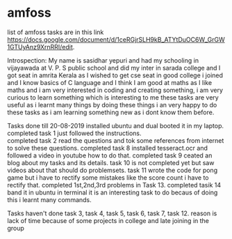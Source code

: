 # amfoss
list of amfoss tasks are in this link https://docs.google.com/document/d/1ceRGjrSLH9kB_ATYtDuOC6W_GrGW1GTUyAnz9XrnRRI/edit.

Introspection:
My name is sasidhar yepuri and had my schooling in vijayawada at V. P. S public school and did my inter in sarada college and I got seat in amrita Kerala as I wished to get cse seat in good college i joined and I know basics of C language and I think I am good at maths as I like maths and i am very interested in coding and creating something, i am very curious to learn something which is interesting to me these tasks are very useful as i learnt many things by doing these things i an very happy to do these tasks as i am learning something new as i dont know them before. 



Tasks done till 20-08-2019
installed ubuntu and dual booted it in my laptop.
completed task 1 just followed the instructions.   
completed task 2 read the questions and tok some references from internet to solve these questions.
completed task 8 installed tesseract.ocr and followed a video in youtube how to do that.
completed task 9 ceated an blog about my tasks and its details.
task 10 is not completed yet but saw videos about that should do problemsets.
task 11 wrote the code for pong game but i have to rectify some mistakes like the score count i have to rectify that.
completed 1st,2nd,3rd problems in Task 13.
completed tasik 14 band it in ubuntu in terminal it is an interesting task to do becaus of doing this i learnt many commands.

Tasks haven't done
task 3,
task 4,
task 5,
task 6,
task 7,
task 12.
reason is lack of time because of some projects in college and late joining in the group  
